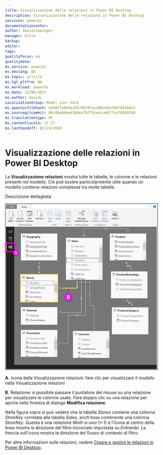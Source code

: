 ```yaml
---
title: Visualizzazione delle relazioni in Power BI Desktop
description: Visualizzazione delle relazioni in Power BI Desktop
services: powerbi
documentationcenter: 
author: davidiseminger
manager: kfile
backup: 
editor: 
tags: 
qualityfocus: no
qualitydate: 
ms.service: powerbi
ms.devlang: NA
ms.topic: article
ms.tgt_pltfrm: NA
ms.workload: powerbi
ms.date: 12/06/2017
ms.author: davidi
LocalizationGroup: Model your data
ms.openlocfilehash: e94977a8b9a106798f0facd962d6e766f6410da3
ms.sourcegitcommit: 88c8ba8dee4384ea7bff5cedcad67fce784d92b0
ms.translationtype: HT
ms.contentlocale: it-IT
ms.lasthandoff: 02/24/2018
---
```

# <a name="relationship-view-in-power-bi-desktop"></a>Visualizzazione delle relazioni in Power BI Desktop
La **Visualizzazione relazioni** mostra tutte le tabelle, le colonne e le relazioni presenti nel modello. Ciò può essere particolarmente utile quando un modello contiene relazioni complesse tra molte tabelle.

Descrizione dettagliata

![](media/desktop-relationship-view/relationshipview_fullscreen.png)

**A.**  Icona della Visualizzazione relazioni: fare clic per visualizzare il modello nella Visualizzazione relazioni

**B.** Relazione: è possibile passare il puntatore del mouse su una relazione per visualizzare le colonne usate. Fare doppio clic su una relazione per aprirla nella finestra di dialogo **Modifica relazione**. 

Nella figura sopra si può vedere che la tabella *Stores* contiene una colonna *StoreKey* correlata alla tabella *Sales*, anch'essa contenente una colonna *StoreKey*. Questa è una relazione *Molti-a-uno* (\*:1) e l'icona al centro della linea mostra la direzione del filtro incrociato impostata su *Entrambi*. La freccia sull'icona mostra la direzione del flusso di contesto di filtro.

Per altre informazioni sulle relazioni, vedere [Creare e gestire le relazioni in Power BI Desktop](desktop-create-and-manage-relationships.md).

